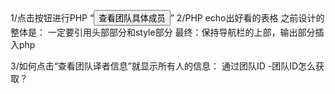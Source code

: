 1/点击按钮进行PHP
“<td><input  type="button" value="查看团队具体成员" onclick="javascript:window.location.href='/meowcat/find.php'">”
2/PHP echo出好看的表格
之前设计的整体是：
一定要引用头部部分和style部分
最终：保持导航栏的上部，输出部分插入php

3/如何点击“查看团队译者信息”就显示所有人的信息：
通过团队ID
-团队ID怎么获取？

